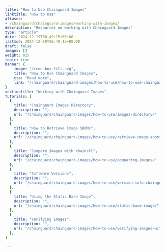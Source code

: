 ```yaml
---
title: "How to Use Chainguard Images"
linktitle: "How to Use"
aliases:
- /chainguard/chainguard-images/working-with-images/
description: "Resources on working with Chainguard Images"
type: "article"
date: 2024-12-19T08:49:15+00:00
lastmod: 2024-12-19T08:49:15+00:00
draft: false
images: []
weight: 025
topic: true
banner: {
    image: "/icon-box-fill.svg",
    title: "How to Use Chainguard Images",
    cta: "Read more",
    link: "/chainguard/chainguard-images/how-to-use/how-to-use-chainguard-images/"
}
sectiontitle: "Working with Chainguard Images"
tutorials: [
  {
    title: "Chainguard Images Directory",
    description: "",
    url: "/chainguard/chainguard-images/how-to-use/images-directory/"
  },
  {
    title: "How to Retrieve Image SBOMs",
    description: "",
    url: "/chainguard/chainguard-images/how-to-use/retrieve-image-sboms/"
  },
  {
    title: "Compare Images with chainctl",
    description: "",
    url: "/chainguard/chainguard-images/how-to-use/comparing-images/"
  },
  {
    title: "Software Versions",
    description: "",
    url: "/chainguard/chainguard-images/how-to-use/version-info-chainguard-images/"
  },
  {
    title: "Using the Static Base Image",
    description: "",
    url: "/chainguard/chainguard-images/how-to-use/static-base-image/"
  },
  {
    title: "Verifying Images",
    description: "",
    url: "/chainguard/chainguard-images/how-to-use/verifying-images-with-cosign"
  },
]

---
```

